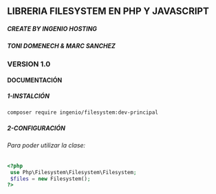 ## LIBRERIA FILESYSTEM EN PHP Y JAVASCRIPT
##### CREATE BY INGENIO HOSTING
##### TONI DOMENECH & MARC SANCHEZ
### VERSION 1.0

#### DOCUMENTACIÓN
##### 1-INSTALCIÓN
```sh
composer require ingenio/filesystem:dev-principal
```
##### 2-CONFIGURACIÓN
###### Para poder utilizar la clase:

```php
<?php
 use Php\Filesystem\Filesystem\Filesystem;
 $files = new Filesystem();
?>
```

